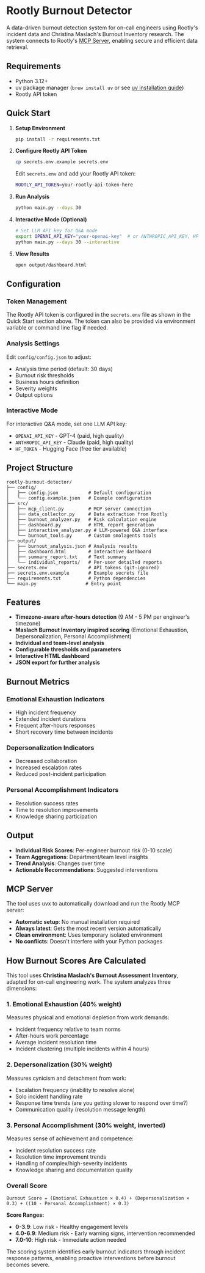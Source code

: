 # Rootly Burnout Detector

A data-driven burnout detection system for on-call engineers using Rootly's incident data and Christina Maslach's Burnout Inventory research. The system connects to Rootly's [MCP Server](https://github.com/Rootly-AI-Labs/Rootly-MCP-server/tree/main), enabling secure and efficient data retrieval.

## Requirements

- Python 3.12+
- uv package manager (`brew install uv` or see [uv installation guide](https://docs.astral.sh/uv/getting-started/installation/))
- Rootly API token

## Quick Start

1. **Setup Environment**
   ```bash
   pip install -r requirements.txt
   ```

2. **Configure Rootly API Token**
   ```bash
   cp secrets.env.example secrets.env
   ```
   
   Edit `secrets.env` and add your Rootly API token:
   ```bash
   ROOTLY_API_TOKEN=your-rootly-api-token-here
   ```

3. **Run Analysis**
   ```bash
   python main.py --days 30
   ```

4. **Interactive Mode (Optional)**
   ```bash
   # Set LLM API key for Q&A mode
   export OPENAI_API_KEY="your-openai-key"  # or ANTHROPIC_API_KEY, HF_TOKEN
   python main.py --days 30 --interactive
   ```

5. **View Results**
   ```bash
   open output/dashboard.html
   ```

## Configuration

### Token Management

The Rootly API token is configured in the `secrets.env` file as shown in the Quick Start section above. The token can also be provided via environment variable or command line flag if needed.

### Analysis Settings

Edit `config/config.json` to adjust:
- Analysis time period (default: 30 days)
- Burnout risk thresholds
- Business hours definition
- Severity weights
- Output options

### Interactive Mode

For interactive Q&A mode, set one LLM API key:
- `OPENAI_API_KEY` - GPT-4 (paid, high quality)
- `ANTHROPIC_API_KEY` - Claude (paid, high quality)  
- `HF_TOKEN` - Hugging Face (free tier available)

## Project Structure

```
rootly-burnout-detector/
├── config/
│   ├── config.json           # Default configuration
│   └── config.example.json   # Example configuration
├── src/
│   ├── mcp_client.py         # MCP server connection
│   ├── data_collector.py     # Data extraction from Rootly
│   ├── burnout_analyzer.py   # Risk calculation engine
│   ├── dashboard.py          # HTML report generation
│   ├── interactive_analyzer.py # LLM-powered Q&A interface
│   └── burnout_tools.py      # Custom smolagents tools
├── output/
│   ├── burnout_analysis.json # Analysis results
│   ├── dashboard.html        # Interactive dashboard
│   ├── summary_report.txt    # Text summary
│   └── individual_reports/   # Per-user detailed reports
├── secrets.env               # API tokens (git-ignored)
├── secrets.env.example       # Example secrets file
├── requirements.txt          # Python dependencies
└── main.py                  # Entry point
```

## Features

- **Timezone-aware after-hours detection** (9 AM - 5 PM per engineer's timezone)
- **Maslach Burnout Inventory inspired scoring** (Emotional Exhaustion, Depersonalization, Personal Accomplishment)
- **Individual and team-level analysis**
- **Configurable thresholds and parameters**
- **Interactive HTML dashboard**
- **JSON export for further analysis**


## Burnout Metrics

### Emotional Exhaustion Indicators
- High incident frequency
- Extended incident durations  
- Frequent after-hours responses
- Short recovery time between incidents

### Depersonalization Indicators
- Decreased collaboration
- Increased escalation rates
- Reduced post-incident participation

### Personal Accomplishment Indicators
- Resolution success rates
- Time to resolution improvements
- Knowledge sharing participation

## Output

- **Individual Risk Scores**: Per-engineer burnout risk (0-10 scale)
- **Team Aggregations**: Department/team level insights
- **Trend Analysis**: Changes over time
- **Actionable Recommendations**: Suggested interventions

## MCP Server

The tool uses uvx to automatically download and run the Rootly MCP server:

- **Automatic setup**: No manual installation required
- **Always latest**: Gets the most recent version automatically  
- **Clean environment**: Uses temporary isolated environment
- **No conflicts**: Doesn't interfere with your Python packages

## How Burnout Scores Are Calculated

This tool uses **Christina Maslach's Burnout Assessment Inventory**, adapted for on-call engineering work. The system analyzes three dimensions:

### 1. **Emotional Exhaustion (40% weight)**
Measures physical and emotional depletion from work demands:
- Incident frequency relative to team norms
- After-hours work percentage  
- Average incident resolution time
- Incident clustering (multiple incidents within 4 hours)

### 2. **Depersonalization (30% weight)**  
Measures cynicism and detachment from work:
- Escalation frequency (inability to resolve alone)
- Solo incident handling rate
- Response time trends (are you getting slower to respond over time?)
- Communication quality (resolution message length)

### 3. **Personal Accomplishment (30% weight, inverted)**
Measures sense of achievement and competence:
- Incident resolution success rate
- Resolution time improvement trends
- Handling of complex/high-severity incidents  
- Knowledge sharing and documentation quality

### Overall Score
```
Burnout Score = (Emotional Exhaustion × 0.4) + (Depersonalization × 0.3) + ((10 - Personal Accomplishment) × 0.3)
```

**Score Ranges:**
- **0-3.9**: Low risk - Healthy engagement levels
- **4.0-6.9**: Medium risk - Early warning signs, intervention recommended
- **7.0-10**: High risk - Immediate action needed

The scoring system identifies early burnout indicators through incident response patterns, enabling proactive interventions before burnout becomes severe.